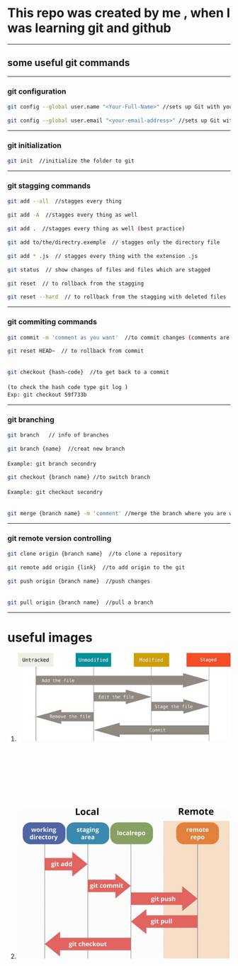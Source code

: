# This repo was created by me , when I was learning git and github
---
## some useful **git commands** 
---
### **git configuration**

```bash
git config --global user.name "<Your-Full-Name>" //sets up Git with your name
```

```bash
git config --global user.email "<your-email-address>" //sets up Git with your email
```

---
### **git initialization** 

```bash
git init  //initialize the folder to git
```
 
---
### **git stagging commands**
```bash
git add --all  //stagges every thing
```

```bash
git add -A  //stagges every thing as well
```
```bash
git add .  //stagges every thing as well (best practice)
```

```bash
git add to/the/directry.exemple  // stagges only the directory file
```

```bash
git add * .js  // stagges every thing with the extension .js 
```

```bash
git status  // show changes of files and files which are stagged
```

```bash
git reset  // to rollback from the stagging 
```

```bash
git reset --hard  // to rollback from the stagging with deleted files
```

---
### **git commiting commands**
```bash
git commit -m 'comment as you want'  //to commit changes (comments are highly recommended) 
```

```bash
git reset HEAD~  // to rollback from commit
```

```bash 

git checkout {hash-code}  //to get back to a commit 

(to check the hash code type git log ) 
Exp: git checkout 59f733b
```


---
### **git branching**
```bash
git branch   // info of branches 
```

```bash
git branch {name}  //creat new branch

Example: git branch secondry
```

```bash 
git checkout {branch name} //to switch branch

Example: git checkout secondry
```

```bash

git merge {branch name} -m 'comment' //merge the branch where you are with other one
```


---
### **git remote version controlling**

```bash
git clone origin {branch name}  //to clone a repository
```

```bash
git remote add origin {link}  //to add origin to the git
```

```bash 
git push origin {branch name}  //push changes 
```

```bash

git pull origin {branch name}  //pull a branch

```


---
# **useful images** 

1. ![lifecycle of git ](./images/lifecycleofgit.png)
<br>
<br>
<br>
<br>
<br>
<br>
<br>

2. ![git and github](./images/gitandgithub.png)

